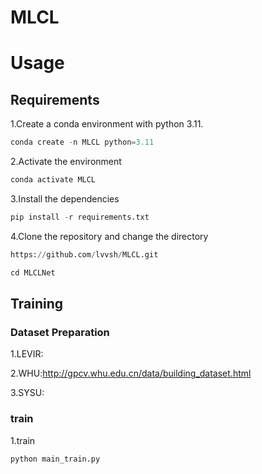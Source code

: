 # MLCL

# Usage
## Requirements

1.Create a conda environment with python 3.11.

```python
conda create -n MLCL python=3.11
```

2.Activate the environment

```python
conda activate MLCL
````

3.Install the dependencies

```python
pip install -r requirements.txt
```

4.Clone the repository and change the directory

```python
https://github.com/lvvsh/MLCL.git

cd MLCLNet
```
## Training

### Dataset Preparation

1.LEVIR:

2.WHU:http://gpcv.whu.edu.cn/data/building_dataset.html

3.SYSU:

### train

1.train
```python
python main_train.py
```

